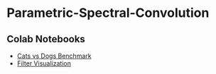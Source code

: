 # Parametric-Spectral-Convolution

## Colab Notebooks
- [Cats vs Dogs Benchmark](https://colab.research.google.com/github/lukewood/kernel-fourier-convolution/blob/master/notebooks/Cats-vs-Dogs-Benchmark.ipynb)
- [Filter Visualization](https://colab.research.google.com/github/lukewood/kernel-fourier-convolution/blob/master/notebooks/Filter-Visualizations.ipynb)


